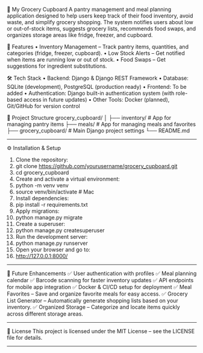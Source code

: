🛒 My Grocery Cupboard
A pantry management and meal planning application designed to help users keep track of their food inventory, avoid waste, and simplify grocery shopping. The system notifies users about low or out-of-stock items, suggests grocery lists, recommends food swaps, and organizes storage areas like fridge, freezer, and cupboard.

🚀 Features
•	Inventory Management – Track pantry items, quantities, and categories (fridge, freezer, cupboard).
•	Low Stock Alerts – Get notified when items are running low or out of stock.
•	Food Swaps – Get suggestions for ingredient substitutions.

🛠️ Tech Stack
•	Backend: Django & Django REST Framework
•	Database: SQLite (development), PostgreSQL (production ready)
•	Frontend: To be added 
•	Authentication: Django built-in authentication system (with role-based access in future updates)
•	Other Tools: Docker (planned), Git/GitHub for version control

📂 Project Structure
grocery_cupboard/
│
├── inventory/       # App for managing pantry items
├── meals/           # App for managing meals and favorites
├── grocery_cupboard/ # Main Django project settings
└── README.md
________________________________________
⚙️ Installation & Setup
1.	Clone the repository:
2.	git clone https://github.com/yourusername/grocery_cupboard.git
3.	cd grocery_cupboard
4.	Create and activate a virtual environment:
5.	python -m venv venv
6.	source venv/bin/activate   # Mac
7.	Install dependencies:
8.	pip install -r requirements.txt
9.	Apply migrations:
10.	python manage.py migrate
11.	Create a superuser:
12.	python manage.py createsuperuser
13.	Run the development server:
14.	python manage.py runserver
15.	Open your browser and go to:
16.	http://127.0.0.1:8000/
________________________________________
🔮 Future Enhancements
✅ User authentication with profiles
✅ Meal planning calendar
✅ Barcode scanning for faster inventory updates
✅ API endpoints for mobile app integration
✅ Docker & CI/CD setup for deployment
✅ Meal Favorites – Save and organize favorite meals for easy access.
✅ Grocery List Generator – Automatically generate shopping lists based on your inventory.
✅ Organized Storage – Categorize and locate items quickly across different storage areas.
________________________________________
📜 License
This project is licensed under the MIT License – see the LICENSE file for details.
________________________________________

